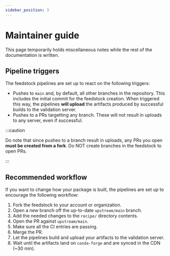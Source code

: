 ```yaml
---
sidebar_position: 3
---
```


# Maintainer guide

This page temporarily holds miscellaneous notes while the rest of the documentation is written.

## Pipeline triggers

The feedstock pipelines are set up to react on the following triggers:

* Pushes to `main` and, by default, all other branches in the repository.
  This includes the initial commit for the feedstock creation.
  When triggered this way, the pipelines **will upload** the artifacts produced by successful builds to the validation server.
* Pushes to a PRs targetting any branch.
  These will not result in uploads to any server, even if successful.

:::caution

Do note that since pushes to a branch result in uploads, any PRs you open **must be created from a fork**.
Do NOT create branches in the feedstock to open PRs.

:::

## Recommended workflow

If you want to change how your package is built, the pipelines are set up to encourage the following workflow:

1. Fork the feedstock to your account or organization.
2. Open a new branch off the up-to-date `upstream/main` branch.
3. Add the needed changes to the `recipe/` directory contents.
4. Open the PR against `upstream/main`.
5. Make sure all the CI entries are passing.
6. Merge the PR.
7. Let the pipelines build and upload your artifacts to the validation server.
8. Wait until the artifacts land on `conda-forge` and are synced in the CDN (~30 min).
